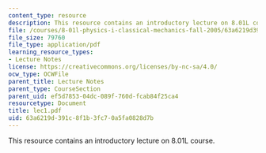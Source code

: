 ```yaml
---
content_type: resource
description: This resource contains an introductory lecture on 8.01L course.
file: /courses/8-01l-physics-i-classical-mechanics-fall-2005/63a6219d391c8f1b3fc70a5fa0828d7b_lec1.pdf
file_size: 79760
file_type: application/pdf
learning_resource_types:
- Lecture Notes
license: https://creativecommons.org/licenses/by-nc-sa/4.0/
ocw_type: OCWFile
parent_title: Lecture Notes
parent_type: CourseSection
parent_uid: ef5d7853-04dc-089f-760d-fcab84f25ca4
resourcetype: Document
title: lec1.pdf
uid: 63a6219d-391c-8f1b-3fc7-0a5fa0828d7b
---
```

This resource contains an introductory lecture on 8.01L course.